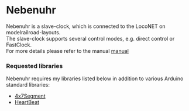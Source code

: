 # Nebenuhr

Nebenuhr is a slave-clock, which is connected to the LocoNET on modelrailroad-layouts.<br>
The slave-clock supports several control modes, e.g. direct control or FastClock.<br>
For more details please refer to the manual [manual](Nebenuhr.pdf)<br>

### Requested libraries
Nebenuhr requires my libraries listed below in addition to various Arduino standard libraries:<br> 
- [4x7Segment](https://www.github.com/Kruemelbahn/4x7Segment)
- [HeartBeat](https://www.github.com/Kruemelbahn/HeartBeat)<br>
